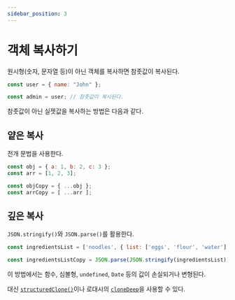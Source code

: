 ```yaml
---
sidebar_position: 3
---
```


# 객체 복사하기

원시형(숫자, 문자열 등)이 아닌 객체를 복사하면 참좃값이 복사된다. 

```js
const user = { name: "John" };

const admin = user; // 참좃값이 복사된다.
```

참좃값이 아닌 실젯값을 복사하는 방법은 다음과 같다.

## 얕은 복사

전개 문법을 사용한다.

```js
const obj = { a: 1, b: 2, c: 3 };
const arr = [1, 2, 3];

const objCopy = { ...obj };
const arrCopy = [ ...arr ];
```

## 깊은 복사

`JSON.stringify()`와 `JSON.parse()`를 활용한다.

```js
const ingredientsList = ['noodles', { list: ['eggs', 'flour', 'water'] }];

const ingredientsListCopy = JSON.parse(JSON.stringify(ingredientsList));
```

이 방법에서는 함수, 심볼형, `undefined`, `Date` 등의 값이 손실되거나 변형된다.

대신 [`structuredClone()`](https://developer.mozilla.org/en-US/docs/Web/API/structuredClone)이나 로대시의 [`cloneDeep`](https://lodash.com/docs#cloneDeep)을 사용할 수 있다.

